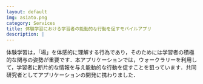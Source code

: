 ```yaml
---
layout: default
img: asiato.png
category: Services
title: 体験学習における学習者の能動的な行動を促すモバイルアプリ
description: |
---
```

 体験学習は，「場」を体感的に理解する行為であり，そのためには学習者の積極的な関与の姿勢が重要です．本アプリケーションでは，ウォークラリーを利用して，学習者に断片的な情報を与え能動的な行動を促すことを狙っています．共同研究者としてアプリケーションの開発に携わりました．
